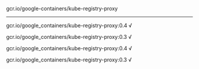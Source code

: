 gcr.io/google-containers/kube-registry-proxy 

----
gcr.io/google_containers/kube-registry-proxy:0.4 √

gcr.io/google_containers/kube-registry-proxy:0.3 √

gcr.io/google_containers/kube-registry-proxy:0.4 √

gcr.io/google_containers/kube-registry-proxy:0.3 √


